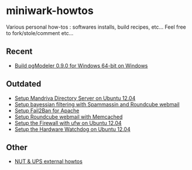# miniwark-howtos

Various personal how-tos : softwares installs, build recipes, etc...
Feel free to fork/stole/comment etc...

## Recent
* [Build pgModeler 0.9.0 for Windows 64-bit on Windows](https://github.com/miniwark/miniwark-howtos/blob/master/build_pgModeler0.9.0_for_Windows_64-bit.md)

## Outdated
* [Setup Mandriva Directory Server on Ubuntu 12.04](https://github.com/miniwark/miniwark-howtos/blob/master/setup_Mandriva_Directory_Server_on_Ubuntu_12.04.md)
* [Setup bayessian filtering with Spammassin and Roundcube webmail](https://github.com/miniwark/miniwark-howtos/blob/master/setup_bayessian_filtering_with_spammassin_and_roundcube_webmail.md)
* [Setup Fail2Ban for Apache](https://github.com/miniwark/miniwark-howtos/blob/master/setup_fail2ban_for_apache.md)
* [Setup Roundcube webmail with Memcached](https://github.com/miniwark/miniwark-howtos/blob/master/setup_roudcube_webmail_with_memcached.md)
* [Setup the Firewall with ufw on Ubuntu 12.04](https://github.com/miniwark/miniwark-howtos/blob/master/setup_the_firewall_with_ufw_on_ubuntu_12.04.md)
* [Setup the Hardware Watchdog on Ubuntu 12.04](https://github.com/miniwark/miniwark-howtos/blob/master/setup_the_hardware_watchdog_timer_on-ubuntu_12.04.md4)

## Other

* [NUT & UPS external howtos](https://github.com/miniwark/miniwark-howtos/blob/master/nut_&_ups_external_howtos.md)
